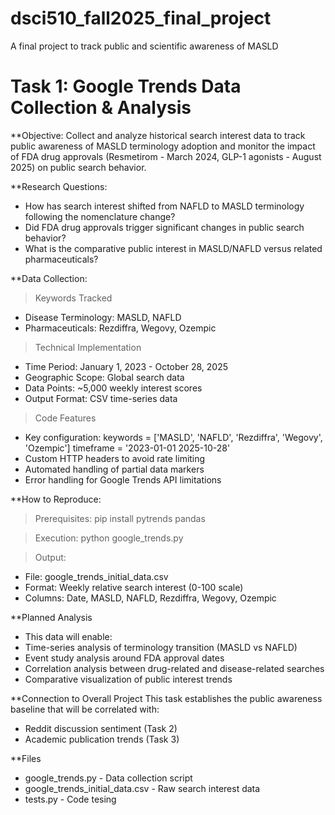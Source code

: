# dsci510_fall2025_final_project
A final project to track public and scientific awareness of MASLD

# Task 1: Google Trends Data Collection & Analysis
**Objective: 
Collect and analyze historical search interest data to track public awareness of MASLD terminology adoption and monitor the impact of FDA drug approvals (Resmetirom - March 2024, GLP-1 agonists - August 2025) on public search behavior.

**Research Questions:
- How has search interest shifted from NAFLD to MASLD terminology following the nomenclature change?
- Did FDA drug approvals trigger significant changes in public search behavior?
- What is the comparative public interest in MASLD/NAFLD versus related pharmaceuticals?

**Data Collection:
>Keywords Tracked
- Disease Terminology: MASLD, NAFLD
- Pharmaceuticals: Rezdiffra, Wegovy, Ozempic

>Technical Implementation
- Time Period: January 1, 2023 - October 28, 2025
- Geographic Scope: Global search data
- Data Points: ~5,000 weekly interest scores
- Output Format: CSV time-series data

>Code Features
- Key configuration:
keywords = ['MASLD', 'NAFLD', 'Rezdiffra', 'Wegovy', 'Ozempic']
timeframe = '2023-01-01 2025-10-28'
- Custom HTTP headers to avoid rate limiting
- Automated handling of partial data markers
- Error handling for Google Trends API limitations

**How to Reproduce:
>Prerequisites:
pip install pytrends pandas

>Execution:
python google_trends.py

>Output:
- File: google_trends_initial_data.csv
- Format: Weekly relative search interest (0-100 scale)
- Columns: Date, MASLD, NAFLD, Rezdiffra, Wegovy, Ozempic

**Planned Analysis
- This data will enable:
- Time-series analysis of terminology transition (MASLD vs NAFLD)
- Event study analysis around FDA approval dates
- Correlation analysis between drug-related and disease-related searches
- Comparative visualization of public interest trends

**Connection to Overall Project
This task establishes the public awareness baseline that will be correlated with:
- Reddit discussion sentiment (Task 2)
- Academic publication trends (Task 3)

**Files
- google_trends.py - Data collection script
- google_trends_initial_data.csv - Raw search interest data
- tests.py - Code tesing
